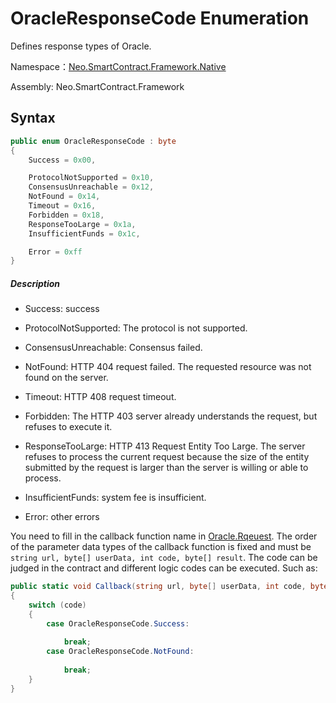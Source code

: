 # OracleResponseCode Enumeration

Defines response types of Oracle.

Namespace：[Neo.SmartContract.Framework.Native](../native.md)

Assembly: Neo.SmartContract.Framework

## Syntax

```c#
public enum OracleResponseCode : byte
{
    Success = 0x00,

    ProtocolNotSupported = 0x10,
    ConsensusUnreachable = 0x12,
    NotFound = 0x14,
    Timeout = 0x16,
    Forbidden = 0x18,
    ResponseTooLarge = 0x1a,
    InsufficientFunds = 0x1c,

    Error = 0xff
}
```

##### Description

- Success: success

- ProtocolNotSupported: The protocol is not supported.

- ConsensusUnreachable: Consensus failed.

- NotFound: HTTP 404 request failed. The requested resource was not found on the server.

- Timeout: HTTP 408 request timeout.

- Forbidden: The HTTP 403 server already understands the request, but refuses to execute it.

- ResponseTooLarge: HTTP 413 Request Entity Too Large. The server refuses to process the current request because the size of the entity submitted by the request is larger than the server is willing or able to process.

- InsufficientFunds: system fee is insufficient.

- Error: other errors


You need to fill in the callback function name in [Oracle.Rqeuest](Oracle/Request.md). The order of the parameter data types of the callback function is fixed and must be `string url, byte[] userData, int code, byte[] result`. The code can be judged in the contract and different logic codes can be executed. Such as:

```c#
public static void Callback(string url, byte[] userData, int code, byte[] result)
{
    switch (code)
    {
        case OracleResponseCode.Success: 
            
            break;
        case OracleResponseCode.NotFound: 
            
            break;
    }
}
```



